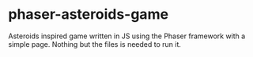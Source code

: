 # phaser-asteroids-game

Asteroids inspired game written in JS using the Phaser framework with a simple page. Nothing but the files is needed to run it.
